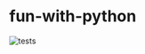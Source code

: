 # fun-with-python
![tests](https://github.com/nathawat22/fun-with-python/actions/workflows/tests.yml/badge.svg)
